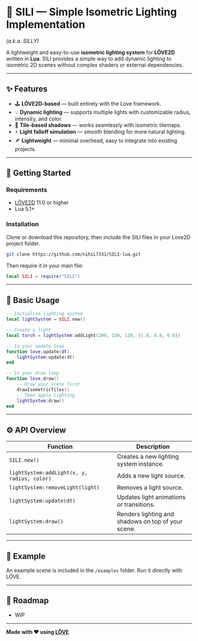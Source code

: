 # 🧠 SILI — Simple Isometric Lighting Implementation

*(a.k.a. SILLY)*

A lightweight and easy-to-use **isometric lighting system** for **LÖVE2D** written in **Lua**.
SILI provides a simple way to add dynamic lighting to isometric 2D scenes without complex shaders or external dependencies.

---

## ✨ Features

* 🕹️ **LÖVE2D-based** — built entirely with the Love framework.
* 💡 **Dynamic lighting** — supports multiple lights with customizable radius, intensity, and color.
* 🧱 **Tile-based shadows** — works seamlessly with isometric tilemaps.
* ⚡ **Light falloff simulation** — smooth blending for more natural lighting.
* 🪶 **Lightweight** — minimal overhead, easy to integrate into existing projects.

---

## 🚀 Getting Started

### Requirements

* [LÖVE2D](https://love2d.org/) 11.0 or higher
* Lua 5.1+

### Installation

Clone or download this repository, then include the SILI files in your Love2D project folder.

```bash
git clone https://github.com/nihiL7331/SILI-lua.git
```

Then require it in your main file:

```lua
local SILI = require("SILI")
```

---

## 🧩 Basic Usage

```lua
-- Initialize lighting system
local lightSystem = SILI.new()

-- Create a light
local torch = lightSystem:addLight(200, 150, 120, {1.0, 0.8, 0.6})

-- In your update loop
function love.update(dt)
    lightSystem:update(dt)
end

-- In your draw loop
function love.draw()
    -- Draw your scene first
    drawIsometricTiles()
    -- Then apply lighting
    lightSystem:draw()
end
```

---

## ⚙️ API Overview

| Function                                    | Description                                        |
| ------------------------------------------- | -------------------------------------------------- |
| `SILI.new()`                                | Creates a new lighting system instance.            |
| `lightSystem:addLight(x, y, radius, color)` | Adds a new light source.                           |
| `lightSystem:removeLight(light)`            | Removes a light source.                            |
| `lightSystem:update(dt)`                    | Updates light animations or transitions.           |
| `lightSystem:draw()`                        | Renders lighting and shadows on top of your scene. |

---

## 🧪 Example

An example scene is included in the `/examples` folder.
Run it directly with LÖVE.

---

## 🧰 Roadmap

* WIP

---

**Made with ❤️ using [LÖVE](https://love2d.org/)**
